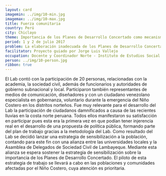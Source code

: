 ```yaml
---
layout: card
imagemin: ../img/10-min.jpg
imagemax: ../img/10-max.jpg
title: Fuerza comunitaria
country: Perú
city: Chiclayo
theme: Importancia de los Planes de Desarrollo Concertado como mecanismos de participación de sociedad civil para la gobernanza.
period: 1 y 2 de julio 2017
problem: La elaboración inadecuada de los Planes de Desarrollo Concertado impide su eficiencia como mecanismo de incidencia ciudadana y afecta la participación en el departamento de Lambayeque
facilitator: Proyecto guiado por Jorge Luis Vallejo
occupation: Docente y Coordinador Norte - Instituto de Estudios Social Cristianos
person: ../img/10-person.jpg
ribbon: true
---
```


El Lab contó con la participación de 20 personas, relacionadas con la academia, la sociedad civil, además de funcionarios y autoridades de gobierno subnacional y local. Participaron también representantes de medios de comunicación, diseñadores y con un ciudadano venezolano especialista en gobernanza, voluntario durante la emergencia del Niño Costero en los distritos norteños. Fue muy relevante para el desarrollo del Lab la participación de ciudadanos damnificados a causa de las recientes lluvias en la costa norte peruana. Todos ellos manifestaron su satisfacción en participar pues esta era la primera vez en que podían tener injerencia real en el desarrollo de una propuesta de política pública, formando parte del plan de trabajo gracias a la metodología del Lab. Como resultado del Lab se decidió lanzar una estrategia de sensibilización a la población, contando para este fin con una alianza entre las universidades locales y la Asamblea de Delegados de Sociedad Civil de Lambayeque. Mediante esta alianza se espera sostener la estrategia de sensibilización sobre la importancia de los Planes de Desarrollo Concertado. El piloto de esta estrategia de trabajo se llevará a cabo en las poblaciones y comunidades afectadas por el Niño Costero, cuya atención es prioritaria.
